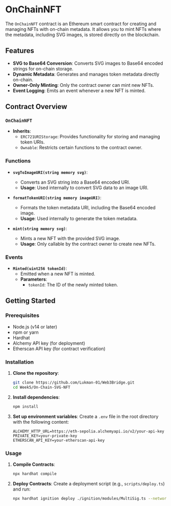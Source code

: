 # OnChainNFT

The `OnChainNFT` contract is an Ethereum smart contract for creating and managing NFTs with on-chain metadata. It allows you to mint NFTs where the metadata, including SVG images, is stored directly on the blockchain.

## Features

- **SVG to Base64 Conversion**: Converts SVG images to Base64 encoded strings for on-chain storage.
- **Dynamic Metadata**: Generates and manages token metadata directly on-chain.
- **Owner-Only Minting**: Only the contract owner can mint new NFTs.
- **Event Logging**: Emits an event whenever a new NFT is minted.

## Contract Overview

### `OnChainNFT`

- **Inherits**:
  - `ERC721URIStorage`: Provides functionality for storing and managing token URIs.
  - `Ownable`: Restricts certain functions to the contract owner.

### Functions

- **`svgToImageURI(string memory svg)`**:
  - Converts an SVG string into a Base64 encoded URI.
  - **Usage**: Used internally to convert SVG data to an image URI.

- **`formatTokenURI(string memory imageURI)`**:
  - Formats the token metadata URI, including the Base64 encoded image.
  - **Usage**: Used internally to generate the token metadata.

- **`mint(string memory svg)`**:
  - Mints a new NFT with the provided SVG image.
  - **Usage**: Only callable by the contract owner to create new NFTs.

### Events

- **`Minted(uint256 tokenId)`**:
  - Emitted when a new NFT is minted.
  - **Parameters**:
    - `tokenId`: The ID of the newly minted token.

## Getting Started

### Prerequisites

- Node.js (v14 or later)
- npm or yarn
- Hardhat
- Alchemy API key (for deployment)
- Etherscan API key (for contract verification)

### Installation

1. **Clone the repository**:
   ```bash
   git clone https://github.com/Lukman-01/Web3Bridge.git
   cd Week5/On-Chain-SVG-NFT
   ```

2. **Install dependencies**:
   ```bash
   npm install
   ```

3. **Set up environment variables**:
   Create a `.env` file in the root directory with the following content:
   ```env
   ALCHEMY_HTTP_URL=https://eth-sepolia.alchemyapi.io/v2/your-api-key
   PRIVATE_KEY=your-private-key
   ETHERSCAN_API_KEY=your-etherscan-api-key
   ```

### Usage

1. **Compile Contracts**:
   ```bash
   npx hardhat compile
   ```

2. **Deploy Contracts**:
   Create a deployment script (e.g., `scripts/deploy.ts`) and run:
   ```bash
   npx hardhat ignition deploy ./ignition/modules/MultiSig.ts --network lisk-sepolia
   ```